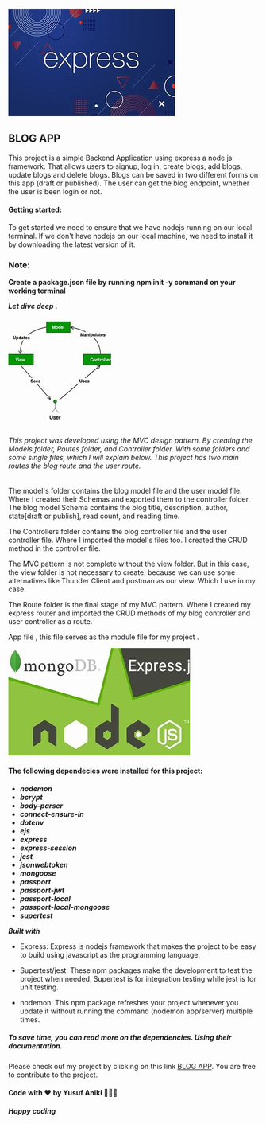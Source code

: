 ![Express](download.jpg)
## BLOG APP

This project is a simple Backend Application using express a node js framework. That allows users to signup, log in, create blogs, add blogs, update blogs and delete blogs. Blogs can be saved in two different forms on this app (draft or published). The user can get the blog endpoint, whether the user is been login or not.

#### Getting started:
To get started we need to ensure that we have nodejs running on our local terminal. If we don't have nodejs on our local machine, we need to install it by downloading the latest version of it.

### Note: 
**Create a package.json file by running npm init -y command  on your working terminal**

***Let dive deep .***

![MVC pattern](mvcpattern.jpg)
###### This project was developed using the MVC design pattern. By creating the Models folder, Routes folder, and Controller folder. With some folders and some single files, which I will explain below. This project has two main routes the blog route and the user route.



The model's folder contains the blog model file and the user model file. Where I created their Schemas and exported them to the controller folder. The blog model Schema contains the blog title, description, author, state[draft or publish], read count, and reading time. 

The Controllers folder contains the blog controller file and the user controller file. Where I imported the model's files too. I created the CRUD method in the controller file.

 

The MVC pattern is not complete without the view folder. But in this case, the view folder is not necessary to create, because we can use some alternatives like Thunder Client and postman as our view. Which I use in my case.



The Route folder is the final stage of my MVC pattern. Where I created my express router and imported the CRUD methods of my blog controller and user controller as a route.

App file , this file serves as the module file for my project .


![Depend](express.jpg)
#### The following dependecies were installed for this project:
- ***nodemon***
- ***bcrypt***
- ***body-parser***
- ***connect-ensure-in***
- ***dotenv***
- ***ejs***
- ***express***
- ***express-session***
- ***jest***
- ***jsonwebtoken***
- ***mongoose***
- ***passport***
- ***passport-jwt***
- ***passport-local***
- ***passport-local-mongoose***
- ***supertest***

***Built with***
- Express: Express is nodejs framework that makes the project to be easy to build using javascript as the programming language.

- Supertest/jest: These npm packages make the development to test the project when needed. Supertest is for integration testing while jest is for unit testing.

- nodemon: This npm package refreshes your project whenever you update it without running the command (nodemon app/server) multiple times.

##### To save time, you can read more on the dependencies. Using their documentation.
Please check out my project by clicking on this link [BLOG APP](https://github.com/anikiyusuf/blog-project/tree/master). You are free to contribute to the project.


#### Code with ❤ by Yusuf Aniki  🤲👨‍💻
##### Happy coding 




